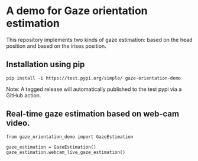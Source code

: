# A demo for Gaze orientation estimation

This repository implements two kinds of gaze estimation: based on the head position and based on the irises position. 

## Installation using pip

`pip install -i https://test.pypi.org/simple/ gaze-orientation-demo`

Note: A tagged release will automatically published to the test pypi via a GitHub action.

## Real-time gaze estimation based on web-cam video.
    from gaze_orientation_demo import GazeEstimation

    gaze_estimation = GazeEstimation()
    gaze_estimation.webcam_live_gaze_estimation()